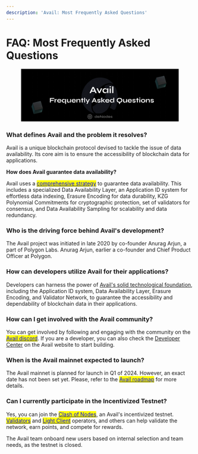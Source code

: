 ```yaml
---
description: 'Avail: Most Frequently Asked Questions'
---
```


# FAQ: Most Frequently Asked Questions

<figure><img src="../.gitbook/assets/Avail FAQ.png" alt=""><figcaption></figcaption></figure>

### **What defines Avail and the problem it resolves?**&#x20;

Avail is a unique blockchain protocol devised to tackle the issue of data availability. Its core aim is to ensure the accessibility of blockchain data for applications.&#x20;

**How does Avail guarantee data availability?**&#x20;

Avail uses a [<mark style="color:blue;">comprehensive strategy</mark>](https://docs.availproject.org/about/introduction/#data-availability) to guarantee data availability. This includes a specialized Data Availability Layer, an Application ID system for effortless data indexing, Erasure Encoding for data durability, KZG Polynomial Commitments for cryptographic protection, set of validators for consensus, and Data Availability Sampling for scalability and data redundancy.

### **Who is the driving force behind Avail's development?**&#x20;

The Avail project was initiated in late 2020 by co-founder Anurag Arjun, a part of Polygon Labs. Anurag Arjun, earlier a co-founder and Chief Product Officer at Polygon.

### **How can developers utilize Avail for their applications?**&#x20;

Developers can harness the power of [Avail's solid technological foundation](https://www.availproject.org/solutions), including the Application ID system, Data Availability Layer, Erasure Encoding, and Validator Network, to guarantee the accessibility and dependability of blockchain data in their applications.

### **How can I get involved with the Avail community?**

You can get involved by following and engaging with the community on the [<mark style="color:blue;">Avail discord</mark>](https://discord.gg/y6fHnxZQX8). If you are a developer, you can also check the [Developer Center](https://www.availproject.org/developer) on the Avail website to start building.

### **When is the Avail mainnet expected to launch?**

The Avail mainnet is planned for launch in Q1 of 2024. However, an exact date has not been set yet. Please, refer to the [<mark style="color:blue;">Avail roadmap</mark>](https://www.availproject.org/aboutus#roadmap) for more details.

### Can I currently participate in the Incentivized Testnet?

Yes, you can join the [<mark style="color:blue;">Clash of Nodes</mark>](https://clash.availproject.org/), an Avail's incentivized testnet.[ <mark style="color:blue;">Validators</mark>](https://docs.availproject.org/category/become-a-validator/) and [<mark style="color:blue;">Light Client</mark>](https://docs.availproject.org/operate/node/light-client/) operators, and others can help validate the network, earn points, and compete for rewards.&#x20;

The Avail team onboard new users based on internal selection and team needs, as the testnet is closed.
